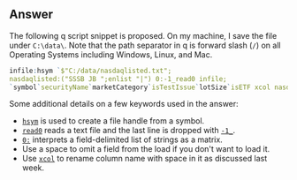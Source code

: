 ## Answer
The following q script snippet is proposed. On my machine, I save the file under ``C:\data\``. Note that the path separator in q is forward slash (``/``) on all Operating Systems including Windows, Linux, and Mac.

```q
infile:hsym `$"C:/data/nasdaqlisted.txt";
nasdaqlisted:("SSSB JB ";enlist "|") 0:-1_read0 infile;
`symbol`securityName`marketCategory`isTestIssue`lotSize`isETF xcol nasdaqlisted
```

Some additional details on a few keywords used in the answer:

- [``hsym``][hsym] is used to create a file handle from a symbol.
- [``read0``][read0] reads a text file and the last line is dropped with [``-1_``][drop].
- [``0:``][file_text] interprets a field-delimited list of strings as a matrix.
- Use a space to omit a field from the load if you don't want to load it.
- Use [``xcol``][xcol] to rename column name with space in it as discussed last week.

[hsym]: https://code.kx.com/q/ref/hsym/
[read0]: https://code.kx.com/q/ref/read0/
[drop]: https://code.kx.com/q/ref/drop/
[file_text]: https://code.kx.com/q/ref/file-text/
[xcol]: https://code.kx.com/q/ref/cols/#xcol
